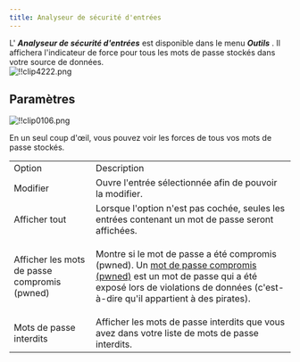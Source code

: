 ```yaml
---
title: Analyseur de sécurité d'entrées
---
```

L' ***Analyseur de sécurité d'entrées*** est disponible dans le menu ***Outils*** . Il affichera l'indicateur de force pour tous les mots de passe stockés dans votre source de données.  
![!!clip4222.png](/img/fr/rdm/mac/clip4222.png) 

## Paramètres 

![!!clip0106.png](/img/fr/rdm/mac/clip0106.png) 

En un seul coup d'œil, vous pouvez voir les forces de tous vos mots de passe stockés. 

<table>
	<tr>
		<td>
Option 
		</td>
		<td>
Description 
		</td>
	</tr>
	<tr>
		<td>
Modifier 
		</td>
		<td>
Ouvre l'entrée sélectionnée afin de pouvoir la modifier. 
		</td>
	</tr>
	<tr>
		<td>
Afficher tout 
		</td>
		<td>
Lorsque l'option n'est pas cochée, seules les entrées contenant un mot de passe seront affichées. 
		</td>
	</tr>
	<tr>
		<td>
Afficher les mots de passe compromis (pwned) 
		</td>
		<td>

Montre si le mot de passe a été compromis (pwned). Un [mot de passe compromis (pwned)](/kb/remote-desktop-manager/how-to-articles/pwned-password-check/) est un mot de passe qui a été exposé lors de violations de données (c'est-à-dire qu'il appartient à des pirates). 
		</td>
	</tr>
	<tr>
		<td>
Mots de passe interdits 
		</td>
		<td>
Afficher les mots de passe interdits que vous avez dans votre liste de mots de passe interdits. 
		</td>
	</tr>
</table>


